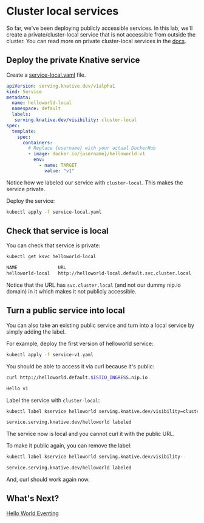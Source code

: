 # Cluster local services

So far, we've been deploying publicly accessible services. In this lab, we'll create a private/cluster-local service that is not accessible from outside the cluster. You can read more on private cluster-local services in the [docs](https://knative.dev/docs/serving/cluster-local-route/).

## Deploy the private Knative service

Create a [service-local.yaml](../serving/helloworld/service-local.yaml) file.

```yaml
apiVersion: serving.knative.dev/v1alpha1
kind: Service
metadata:
  name: helloworld-local
  namespace: default
  labels:
   serving.knative.dev/visibility: cluster-local
spec:
  template:
    spec:
      containers:
        # Replace {username} with your actual DockerHub
        - image: docker.io/{username}/helloworld:v1
          env:
            - name: TARGET
              value: "v1"
```

Notice how we labeled our service with `cluster-local`. This makes the service private. 

Deploy the service:

```bash
kubectl apply -f service-local.yaml
```

## Check that service is local

You can check that service is private:

```bash
kubectl get ksvc helloworld-local

NAME               URL
helloworld-local   http://helloworld-local.default.svc.cluster.local
```
Notice that the URL has `svc.cluster.local` (and not our dummy nip.io domain) in it which makes it not publicly accessible. 

## Turn a public service into local

You can also take an existing public service and turn into a local service by simply adding the label. 

For example, deploy the first version of helloworld service:

```bash
kubectl apply -f service-v1.yaml
```
You should be able to access it via curl because it's public:

```bash
curl http://helloworld.default.$ISTIO_INGRESS.nip.io

Hello v1
```

Label the service with `cluster-local`:

```bash
kubectl label kservice helloworld serving.knative.dev/visibility=cluster-local

service.serving.knative.dev/helloworld labeled
```

The service now is local and you cannot curl it with the public URL. 

To make it public again, you can remove the label:

```bash
kubectl label kservice helloworld serving.knative.dev/visibility-

service.serving.knative.dev/helloworld labeled
```
And, curl should work again now. 

## What's Next?

[Hello World Eventing](helloworldeventing.md)
